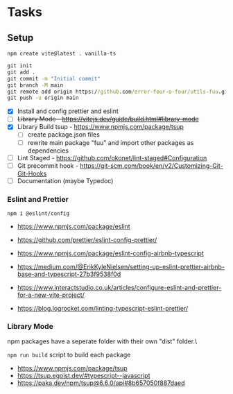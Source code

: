 # Tasks

## Setup

`npm create vite@latest . vanilla-ts`

```cmd
git init
git add .
git commit -m "Initial commit"
git branch -M main
git remote add origin https://github.com/error-four-o-four/utils-fuu.git
git push -u origin main
```

- [x] Install and config prettier and eslint
- [ ] ~~Library Mode - <https://vitejs.dev/guide/build.html#library-mode>~~
- [x] Library Build tsup - <https://www.npmjs.com/package/tsup>
  - [ ] create package.json files
  - [ ] rewrite main package "fuu" and import other packages as dependencies
- [ ] Lint Staged - <https://github.com/okonet/lint-staged#Configuration>
- [ ] Git precommit hook - <https://git-scm.com/book/en/v2/Customizing-Git-Git-Hooks>
- [ ] Documentation (maybe Typedoc)

### Eslint and Prettier

`npm i @eslint/config`

- <https://www.npmjs.com/package/eslint>
- <https://github.com/prettier/eslint-config-prettier/>
- <https://www.npmjs.com/package/eslint-config-airbnb-typescript>

- <https://medium.com/@ErikKyleNielsen/setting-up-eslint-prettier-airbnb-base-and-typescript-27b3f9538f0d>
- <https://www.interactstudio.co.uk/articles/configure-eslint-and-prettier-for-a-new-vite-project/>
- <https://blog.logrocket.com/linting-typescript-eslint-prettier/>

### Library Mode

npm packages have a seperate folder with their own "dist" folder.\

`npm run build` script to build each package

- <https://www.npmjs.com/package/tsup>
- <https://tsup.egoist.dev/#typescript--javascript>
- <https://paka.dev/npm/tsup@6.6.0/api#8b657050f887daed>
